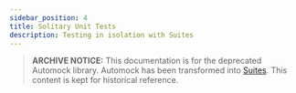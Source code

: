 ```yaml
---
sidebar_position: 4
title: Solitary Unit Tests
description: Testing in isolation with Suites
---
```


> **ARCHIVE NOTICE:** This documentation is for the deprecated Automock library. Automock has been transformed into [Suites](https://suites.dev). This content is kept for historical reference.


